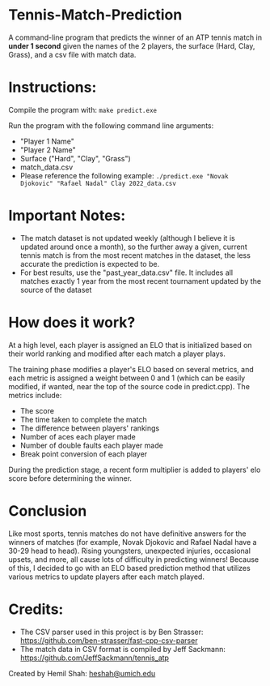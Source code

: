 # Tennis-Match-Prediction
A command-line program that predicts the winner of an ATP tennis match in **under 1 second** given the names of the 2 players, the surface (Hard, Clay, Grass), and a csv file with match data. 

# Instructions:
Compile the program with: ` make predict.exe `

Run the program with the following command line arguments:
- "Player 1 Name"
- "Player 2 Name"
- Surface ("Hard", "Clay", "Grass")
- match_data.csv
- Please reference the following example: 
` ./predict.exe "Novak Djokovic" "Rafael Nadal" Clay 2022_data.csv `

# Important Notes:
- The match dataset is not updated weekly (although I believe it is updated around once a month), so the further away a given, current tennis match is from the most recent matches in the dataset, the less accurate the prediction is expected to be.
- For best results, use the "past_year_data.csv" file. It includes all matches exactly 1 year from the most recent tournament updated by the source of the dataset

# How does it work?
At a high level, each player is assigned an ELO that is initialized based on their world ranking and modified after each match a player plays.

The training phase modifies a player's ELO based on several metrics, and each metric is assigned a weight between 0 and 1 (which can be easily modified, if wanted, near the top of the source code in predict.cpp). 
The metrics include:
- The score
- The time taken to complete the match
- The difference between players' rankings
- Number of aces each player made
- Number of double faults each player made
- Break point conversion of each player

During the prediction stage, a recent form multiplier is added to players' elo score before determining the winner.

# Conclusion
Like most sports, tennis matches do not have definitive answers for the winners of matches (for example, Novak Djokovic and Rafael Nadal have a 30-29 head to head).
Rising youngsters, unexpected injuries, occasional upsets, and more, all cause lots of difficulty in predicting winners!
Because of this, I decided to go with an ELO based prediction method that utilizes various metrics to update players after each match played.

# Credits:
- The CSV parser used in this project is by Ben Strasser: https://github.com/ben-strasser/fast-cpp-csv-parser
- The match data in CSV format is compiled by Jeff Sackmann: https://github.com/JeffSackmann/tennis_atp

Created by Hemil Shah: <heshah@umich.edu>

